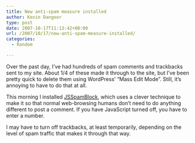 ```yaml
---
title: New anti-spam measure installed
author: Kevin Dangoor
type: post
date: 2007-10-17T11:13:42+00:00
url: /2007/10/17/new-anti-spam-measure-installed/
categories:
  - Random

---
```

Over the past day, I&#8217;ve had hundreds of spam comments and trackbacks sent to my site. About 1/4 of these made it through to the site, but I&#8217;ve been pretty quick to delete them using WordPress&#8217; &#8220;Mass Edit Mode&#8221;. Still, it&#8217;s annoying to have to do that at all.

This morning I installed [JSSpamBlock][1], which uses a clever technique to make it so that normal web-browsing humans don&#8217;t need to do anything different to post a comment. If you have JavaScript turned off, you have to enter a number.

I may have to turn off trackbacks, at least temporarily, depending on the level of spam traffic that makes it through that way.

 [1]: http://wordpress.org/extend/plugins/jsspamblock/